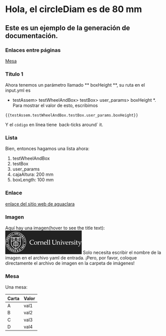# Hola, el circleDiam es de 80 mm
## Este es un ejemplo de la generación de documentación.

### Enlaces entre páginas
[Mesa](#table)

### Título 1
Ahora tenemos un parámetro llamado ** boxHeight **, su ruta en el input.yml es
* testAssem> testWheelAndBox> testBox> user_params> boxHeight *.
Para mostrar el valor de esto, escribimos
```jinja2
{{testAssem.testWheelAndBox.testBox.user_params.boxHeight}}
```
Y el `código` en línea tiene` `back-ticks around` it.

### Lista
Bien, entonces hagamos una lista ahora:
1. testWheelAndBox
1. testBox
1. user_params
1. cajaAltura: 200 mm
2. boxLength: 100 mm

### Enlace
[enlace del sitio web de aguaclara](http://aguaclara.cornell.edu)

### Imagen
Aquí hay una imagen(hover to see the title text):
![Universidad de Cornell](./image/cornell.png)
Solo necesita escribir el nombre de la imagen en el archivo yaml de entrada.
¡Pero, por favor, coloque directamente el archivo de imagen en la carpeta de imágenes!

### Mesa

Una mesa:

| Carta | Valor |
| --- | --- |
| A | val1 |
| B | val2 |
| C | val3 |
| D | val4 |
